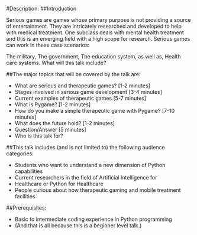 #Description:
##Introduction

Serious games are games whose primary purpose is not providing a source of entertainment. They are intricately researched and developed to help with medical treatment. One subclass deals with mental health treatment and this is an emerging field with a high scope for research. Serious games can work in these case scenarios:

The military,
The government,
The education system, as well as,
Health care systems.
What will this talk include?

##The major topics that will be covered by the talk are:

- What are serious and therapeutic games? [1-2 minutes]
- Stages involved in serious game development [3-4 minutes]
- Current examples of therapeutic games [5-7 minutes]
- What is Pygame? [1-2 minutes]
- How do you make a simple therapeutic game with Pygame? [7-10 minutes]
- What does the future hold? [1-2 minutes]
- Question/Answer [5 minutes]
- Who is this talk for?

##This talk includes (and is not limited to) the following audience categories:

- Students who want to understand a new dimension of Python capabilities
- Current researchers in the field of Artificial Intelligence for 
- Healthcare or Python for Healthcare
- People curious about how therapeutic gaming and mobile treatment facilities

##Prerequisites:
- Basic to intermediate coding experience in Python programming
- (And that is all because this is a beginner level talk.)

